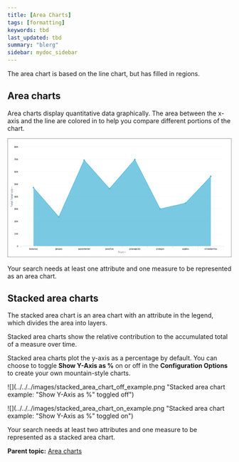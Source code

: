 ```yaml
---
title: [Area Charts]
tags: [formatting]
keywords: tbd
last_updated: tbd
summary: "blerg"
sidebar: mydoc_sidebar
---
```

The area chart is based on the line chart, but has filled in regions.

## Area charts

Area charts display quantitative data graphically. The area between the x-axis and the line are colored in to help you compare different portions of the chart.

 ![](../../../images/area_chart_example.png "Area chart example")

Your search needs at least one attribute and one measure to be represented as an area chart.

## Stacked area charts

The stacked area chart is an area chart with an attribute in the legend, which divides the area into layers.

Stacked area charts show the relative contribution to the accumulated total of a measure over time.

Stacked area charts plot the y-axis as a percentage by default. You can choose to toggle **Show Y-Axis as %** on or off in the **Configuration Options** to create your own mountain-style charts.

 ![](../../../images/stacked_area_chart_off_example.png "Stacked area chart example: "Show Y-Axis as %" toggled off")

 ![](../../../images/stacked_area_chart_on_example.png "Stacked area chart example: "Show Y-Axis as %" toggled on")

Your search needs at least two attributes and one measure to be represented as a stacked area chart.

**Parent topic:** [Area charts](../../../pages/end_user_guide/end_user_search/about_area_charts.html)
